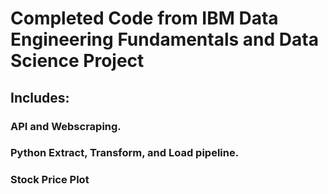# Completed Code from IBM Data Engineering Fundamentals and Data Science Project

## Includes:

### API and Webscraping. 
### Python Extract, Transform, and Load pipeline.
### Stock Price Plot

